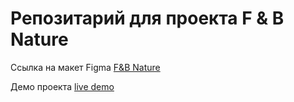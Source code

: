 # Репозитарий для проекта F & B Nature

 Ссылка на макет Figma [F&B Nature](https://www.figma.com/design/fG61Ja1ye0jtkKbuvt9OR0/%D0%9A%D0%BE%D0%BB%D0%BB%D0%B5%D0%BA%D1%86%D0%B8%D1%8F-%D0%BF%D1%80%D0%B8%D1%80%D0%BE%D0%B4%D0%BD%D1%8B%D1%85-%D0%B0%D1%80%D1%82%D0%B5%D1%84%D0%B0%D0%BA%D1%82%D0%BE%D0%B2?node-id=0-1&p=f&t=Etd6RrtxILw0Zut5-0)
 
 Демо проекта [live demo](https://alexbarvinok.github.io/f-b-nature/)
